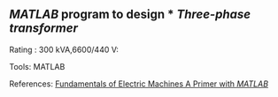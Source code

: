 ## *MATLAB* program to design * *Three-phase* *transformer* ## 

Rating : 300 kVA,6600/440 V:

Tools: MATLAB 

References: [Fundamentals of Electric Machines A Primer with *MATLAB*]()
